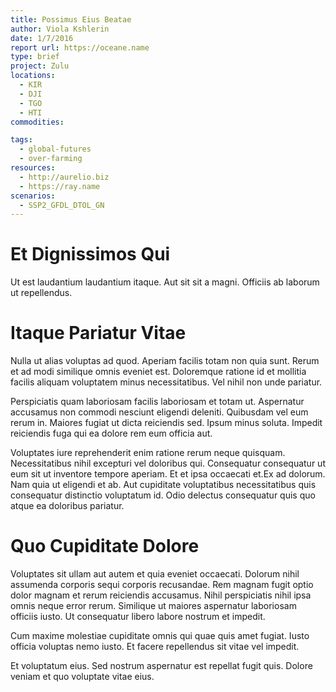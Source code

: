 ```yaml
---
title: Possimus Eius Beatae
author: Viola Kshlerin
date: 1/7/2016
report url: https://oceane.name
type: brief
project: Zulu
locations:
  - KIR
  - DJI
  - TGO
  - HTI
commodities:

tags:
  - global-futures
  - over-farming
resources:
  - http://aurelio.biz
  - https://ray.name
scenarios:
  - SSP2_GFDL_DTOL_GN
---
```

# Et Dignissimos Qui
Ut est laudantium laudantium itaque. Aut sit sit a magni. Officiis ab laborum ut repellendus.

# Itaque Pariatur Vitae
Nulla ut alias voluptas ad quod. Aperiam facilis totam non quia sunt. Rerum et ad modi similique omnis eveniet est. Doloremque ratione id et mollitia facilis aliquam voluptatem minus necessitatibus. Vel nihil non unde pariatur.
 Perspiciatis quam laboriosam facilis laboriosam et totam ut. Aspernatur accusamus non commodi nesciunt eligendi deleniti. Quibusdam vel eum rerum in. Maiores fugiat ut dicta reiciendis sed. Ipsum minus soluta. Impedit reiciendis fuga qui ea dolore rem eum officia aut.
 Voluptates iure reprehenderit enim ratione rerum neque quisquam. Necessitatibus nihil excepturi vel doloribus qui. Consequatur consequatur ut eum sit ut inventore tempore aperiam. Et et ipsa occaecati et.Ex ad dolorum. Nam quia ut eligendi et ab. Aut cupiditate voluptatibus necessitatibus quis consequatur distinctio voluptatum id. Odio delectus consequatur quis quo atque ea doloribus pariatur.

# Quo Cupiditate Dolore
Voluptates sit ullam aut autem et quia eveniet occaecati. Dolorum nihil assumenda corporis sequi corporis recusandae. Rem magnam fugit optio dolor magnam et rerum reiciendis accusamus. Nihil perspiciatis nihil ipsa omnis neque error rerum. Similique ut maiores aspernatur laboriosam officiis iusto. Ut consequatur libero labore nostrum et impedit.
 Cum maxime molestiae cupiditate omnis qui quae quis amet fugiat. Iusto officia voluptas nemo iusto. Et facere repellendus sit vitae vel impedit.
 Et voluptatum eius. Sed nostrum aspernatur est repellat fugit quis. Dolore veniam et quo voluptate vitae eius.
